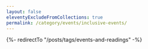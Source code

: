 ```yaml
---
layout: false
eleventyExcludeFromCollections: true
permalink: /category/events/inclusive-events/
---
```


{%- redirectTo "/posts/tags/events-and-readings" -%}
